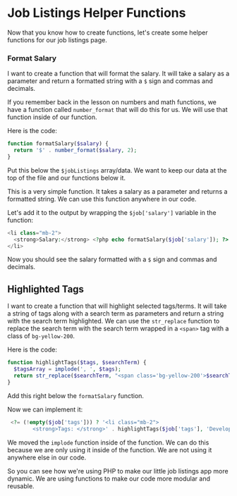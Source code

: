 # Job Listings Helper Functions

Now that you know how to create functions, let's create some helper functions for our job listings page.

### Format Salary

I want to create a function that will format the salary. It will take a salary as a parameter and return a formatted string with a `$` sign and commas and decimals.

If you remember back in the lesson on numbers and math functions, we have a function called `number_format` that will do this for us. We will use that function inside of our function.

Here is the code:

```php
function formatSalary($salary) {
  return '$' . number_format($salary, 2);
}
```

Put this below the `$jobListings` array/data. We want to keep our data at the top of the file and our functions below it.

This is a very simple function. It takes a salary as a parameter and returns a formatted string. We can use this function anywhere in our code.

Let's add it to the output by wrapping the `$job['salary']` variable in the function:

```php
<li class="mb-2">
  <strong>Salary:</strong> <?php echo formatSalary($job['salary']); ?>
</li>
```

Now you should see the salary formatted with a `$` sign and commas and decimals.

## Highlighted Tags

I want to create a function that will highlight selected tags/terms. It will take a string of tags along with a search term as parameters and return a string with the search term highlighted. We can use the `str_replace` function to replace the search term with the search term wrapped in a `<span>` tag with a class of `bg-yellow-200`.

Here is the code:

```php
function highlightTags($tags, $searchTerm) {
  $tagsArray = implode(', ', $tags);
  return str_replace($searchTerm, "<span class='bg-yellow-200'>$searchTerm</span>", $tagsArray);
}
```

Add this right below the `formatSalary` function.

Now we can implement it:

```php
 <?= (!empty($job['tags'])) ? '<li class="mb-2">
        <strong>Tags: </strong>' . highlightTags($job['tags'], 'Development') . '</li>' : '' ?>
```

We moved the `implode` function inside of the function. We can do this because we are only using it inside of the function. We are not using it anywhere else in our code.

So you can see how we're using PHP to make our little job listings app more dynamic. We are using functions to make our code more modular and reusable.
